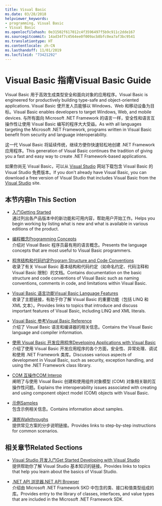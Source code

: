 ```yaml
---
title: Visual Basic
ms.date: 03/28/2018
helpviewer_keywords:
- programming, Visual Basic
- Visual Basic
ms.openlocfilehash: 0e31502f617012c4f3596497f5b9c911c2dde167
ms.sourcegitcommit: 14ad34f7c4564ee0f009acb8bfc0ea7af3bc9541
ms.translationtype: HT
ms.contentlocale: zh-CN
ms.lasthandoff: 11/01/2019
ms.locfileid: "73421292"
---
```

# <a name="visual-basic-guide"></a><span data-ttu-id="41c54-102">Visual Basic 指南</span><span class="sxs-lookup"><span data-stu-id="41c54-102">Visual Basic Guide</span></span>

<span data-ttu-id="41c54-103">Visual Basic 用于高效生成类型安全和面向对象的应用程序。</span><span class="sxs-lookup"><span data-stu-id="41c54-103">Visual Basic is engineered for productively building type-safe and object-oriented applications.</span></span> <span data-ttu-id="41c54-104">Visual Basic 使开发人员能够以 Windows、Web 和移动设备为目标。</span><span class="sxs-lookup"><span data-stu-id="41c54-104">Visual Basic enables developers to target Windows, Web, and mobile devices.</span></span> <span data-ttu-id="41c54-105">与所有面向 Microsoft .NET Framework 的语言一样，安全性和语言互操作性让使用 Visual Basic 编写的程序大大受益。</span><span class="sxs-lookup"><span data-stu-id="41c54-105">As with all languages targeting the Microsoft .NET Framework, programs written in Visual Basic benefit from security and language interoperability.</span></span>

<span data-ttu-id="41c54-106">这一代 Visual Basic 将延续传统，继续方便你快速轻松地创建 .NET Framework 应用程序。</span><span class="sxs-lookup"><span data-stu-id="41c54-106">This generation of Visual Basic continues the tradition of giving you a fast and easy way to create .NET Framework-based applications.</span></span>

<span data-ttu-id="41c54-107">如果你尚无 Visual Basic，可以从 [Visual Studio](https://aka.ms/vsdownload?utm_source=mscom&utm_campaign=msdocs) 网站下载包含 Visual Basic 的 Visual Studio 免费版本。</span><span class="sxs-lookup"><span data-stu-id="41c54-107">If you don't already have Visual Basic, you can download a free version of Visual Studio that includes Visual Basic from the [Visual Studio](https://aka.ms/vsdownload?utm_source=mscom&utm_campaign=msdocs) site.</span></span>

## <a name="in-this-section"></a><span data-ttu-id="41c54-108">本节内容</span><span class="sxs-lookup"><span data-stu-id="41c54-108">In This Section</span></span>

- [<span data-ttu-id="41c54-109">入门</span><span class="sxs-lookup"><span data-stu-id="41c54-109">Getting Started</span></span>](../visual-basic/getting-started/index.md)  
  <span data-ttu-id="41c54-110">通过列出各产品版本中的新功能和可用内容，帮助用户开始工作。</span><span class="sxs-lookup"><span data-stu-id="41c54-110">Helps you begin working by listing what is new and what is available in various editions of the product.</span></span>

- [<span data-ttu-id="41c54-111">编程概念</span><span class="sxs-lookup"><span data-stu-id="41c54-111">Programming Concepts</span></span>](../visual-basic/programming-guide/concepts/index.md)  
  <span data-ttu-id="41c54-112">介绍对 Visual Basic 程序员最有用的语言概念。</span><span class="sxs-lookup"><span data-stu-id="41c54-112">Presents the language concepts that are most useful to Visual Basic programmers.</span></span>

- [<span data-ttu-id="41c54-113">程序结构和代码约定</span><span class="sxs-lookup"><span data-stu-id="41c54-113">Program Structure and Code Conventions</span></span>](../visual-basic/programming-guide/program-structure/program-structure-and-code-conventions.md)  
  <span data-ttu-id="41c54-114">收录了有关 Visual Basic 基本结构和代码约定（如命名约定、代码注释和 Visual Basic 限制）的文档。</span><span class="sxs-lookup"><span data-stu-id="41c54-114">Contains documentation on the basic structure and code conventions of Visual Basic such as naming conventions, comments in code, and limitations within Visual Basic.</span></span>

- [<span data-ttu-id="41c54-115">Visual Basic 语言功能</span><span class="sxs-lookup"><span data-stu-id="41c54-115">Visual Basic Language Features</span></span>](../visual-basic/programming-guide/language-features/index.md)  
  <span data-ttu-id="41c54-116">收录了主题链接，有助于你了解 Visual Basic 的重要功能（包括 LINQ 和 XML 文本）。</span><span class="sxs-lookup"><span data-stu-id="41c54-116">Provides links to topics that introduce and discuss important features of Visual Basic, including LINQ and XML literals.</span></span>

- [<span data-ttu-id="41c54-117">Visual Basic 参考</span><span class="sxs-lookup"><span data-stu-id="41c54-117">Visual Basic Reference</span></span>](../visual-basic/reference/index.md)  
  <span data-ttu-id="41c54-118">介绍了 Visual Basic 语言和编译器的相关信息。</span><span class="sxs-lookup"><span data-stu-id="41c54-118">Contains the Visual Basic language and compiler information.</span></span>

- [<span data-ttu-id="41c54-119">使用 Visual Basic 开发应用程序</span><span class="sxs-lookup"><span data-stu-id="41c54-119">Developing Applications with Visual Basic</span></span>](../visual-basic/developing-apps/index.md)  
  <span data-ttu-id="41c54-120">介绍了使用 Visual Basic 开发应用程序的各个方面，安全性、异常处理、调试和使用 .NET Framework 类库。</span><span class="sxs-lookup"><span data-stu-id="41c54-120">Discusses various aspects of development in Visual Basic, such as security, exception handling, and using the .NET Framework class library.</span></span>

- [<span data-ttu-id="41c54-121">COM 互操作</span><span class="sxs-lookup"><span data-stu-id="41c54-121">COM Interop</span></span>](../visual-basic/programming-guide/com-interop/index.md)  
  <span data-ttu-id="41c54-122">阐明了与使用 Visual Basic 创建和使用组件对象模型 (COM) 对象相关联的互操作性问题。</span><span class="sxs-lookup"><span data-stu-id="41c54-122">Explains the interoperability issues associated with creating and using component object model (COM) objects with Visual Basic.</span></span>

- [<span data-ttu-id="41c54-123">示例</span><span class="sxs-lookup"><span data-stu-id="41c54-123">Samples</span></span>](https://github.com/dotnet/samples/tree/master/snippets/visualbasic)  
  <span data-ttu-id="41c54-124">包含示例相关信息。</span><span class="sxs-lookup"><span data-stu-id="41c54-124">Contains information about samples.</span></span>

- [<span data-ttu-id="41c54-125">演练</span><span class="sxs-lookup"><span data-stu-id="41c54-125">Walkthroughs</span></span>](../visual-basic/walkthroughs.md)  
  <span data-ttu-id="41c54-126">提供常见方案的分步说明链接。</span><span class="sxs-lookup"><span data-stu-id="41c54-126">Provides links to step-by-step instructions for common scenarios.</span></span>

## <a name="related-sections"></a><span data-ttu-id="41c54-127">相关章节</span><span class="sxs-lookup"><span data-stu-id="41c54-127">Related Sections</span></span>

- [<span data-ttu-id="41c54-128">Visual Studio 开发入门</span><span class="sxs-lookup"><span data-stu-id="41c54-128">Get Started Developing with Visual Studio</span></span>](/visualstudio/ide/visual-studio-ide)  
  <span data-ttu-id="41c54-129">提供帮助你了解 Visual Studio 基本知识的链接。</span><span class="sxs-lookup"><span data-stu-id="41c54-129">Provides links to topics that help you learn about the basics of Visual Studio.</span></span>

- [<span data-ttu-id="41c54-130">.NET API 浏览器</span><span class="sxs-lookup"><span data-stu-id="41c54-130">.NET API Browser</span></span>](../../api/index.md)  
  <span data-ttu-id="41c54-131">介绍由 Microsoft .NET Framework SKD 中包含的类、接口和值类型组成的库。</span><span class="sxs-lookup"><span data-stu-id="41c54-131">Provides entry to the library of classes, interfaces, and value types that are included in the Microsoft .NET Framework SDK.</span></span>
